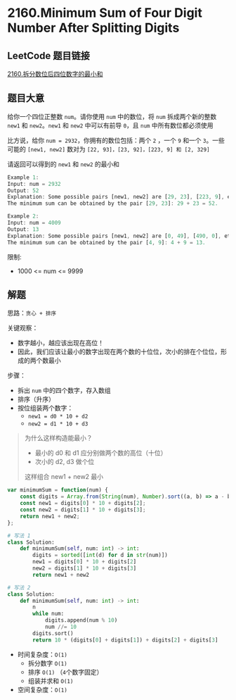 # 2160.Minimum Sum of Four Digit Number After Splitting Digits

## LeetCode 题目链接

[2160.拆分数位后四位数字的最小和](https://leetcode.cn/problems/minimum-sum-of-four-digit-number-after-splitting-digits/)

## 题目大意

给你一个四位正整数 `num`。请你使用 `num` 中的数位，将 `num` 拆成两个新的整数 `new1` 和 `new2`。`new1` 和 `new2` 中可以有前导 `0`，且 `num` 中所有数位都必须使用

比方说，给你 `num = 2932`，你拥有的数位包括：两个 `2` ，一个 `9` 和一个 `3`。一些可能的 `[new1, new2]` 数对为 `[22, 93]，[23, 92]，[223, 9] 和 [2, 329]`

请返回可以得到的 `new1` 和 `new2` 的最小和

```js
Example 1:
Input: num = 2932
Output: 52
Explanation: Some possible pairs [new1, new2] are [29, 23], [223, 9], etc.
The minimum sum can be obtained by the pair [29, 23]: 29 + 23 = 52.

Example 2:
Input: num = 4009
Output: 13
Explanation: Some possible pairs [new1, new2] are [0, 49], [490, 0], etc. 
The minimum sum can be obtained by the pair [4, 9]: 4 + 9 = 13.
```

限制:
- 1000 <= num <= 9999

## 解题

思路：`贪心 + 排序`

关键观察：
- 数字越小，越应该出现在高位！
- 因此，我们应该让最小的数字出现在两个数的十位位，次小的排在个位位，形成的两个数最小

步骤：
- 拆出 `num` 中的四个数字，存入数组
- 排序（升序）
- 按位组装两个数字：
  - `new1 = d0 * 10 + d2`
  - `new2 = d1 * 10 + d3`
  
> 为什么这样构造能最小？
> - 最小的 d0 和 d1 应分别做两个数的高位（十位）
> - 次小的 d2, d3 做个位
> 
> 这样组合 new1 + new2 最小

```js
var minimumSum = function(num) {
    const digits = Array.from(String(num), Number).sort((a, b) => a - b);
    const new1 = digits[0] * 10 + digits[2];
    const new2 = digits[1] * 10 + digits[3];
    return new1 + new2;
};
```
```python
# 写法 1
class Solution:
    def minimumSum(self, num: int) -> int:
        digits = sorted([int(d) for d in str(num)])
        new1 = digits[0] * 10 + digits[2]
        new2 = digits[1] * 10 + digits[3]
        return new1 + new2

# 写法 2
class Solution:
    def minimumSum(self, num: int) -> int:
        n
        while num:
            digits.append(num % 10)
            num //= 10
        digits.sort()
        return 10 * (digits[0] + digits[1]) + digits[2] + digits[3]
```

- 时间复杂度：`O(1)`
  - 拆分数字 `O(1)`
  - 排序 `O(1)` （`4`个数字固定）
  - 组装并求和 `O(1)`
- 空间复杂度：`O(1)`